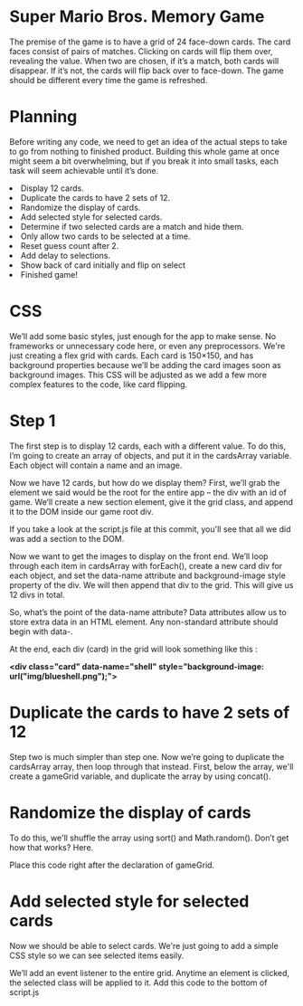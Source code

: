 # Super Mario Bros. Memory Game

The premise of the game is to have a grid of 24 face-down cards. The card faces consist of pairs of matches. Clicking on cards will flip them over, revealing the value. When two are chosen, if it’s a match, both cards will disappear. If it’s not, the cards will flip back over to face-down. The game should be different every time the game is refreshed.

# Planning

Before writing any code, we need to get an idea of the actual steps to take to go from nothing to finished product. Building this whole game at once might seem a bit overwhelming, but if you break it into small tasks, each task will seem achievable until it’s done.

<li>Display 12 cards.</li>
<li>Duplicate the cards to have 2 sets of 12.</li>
<li>Randomize the display of cards.</li>
<li>Add selected style for selected cards.</li>
<li>Determine if two selected cards are a match and hide them.</li>
<li>Only allow two cards to be selected at a time.</li>
<li>Reset guess count after 2.</li>
<li>Add delay to selections.</li>
<li>Show back of card initially and flip on select</li>
<li>Finished game!</li>

# CSS

We’ll add some basic styles, just enough for the app to make sense. No frameworks or unnecessary code here, or even any preprocessors. We're just creating a flex grid with cards. Each card is 150×150, and has background properties because we’ll be adding the card images soon as background images. This CSS will be adjusted as we add a few more complex features to the code, like card flipping.

# Step 1

The first step is to display 12 cards, each with a different value. To do this, I’m going to create an array of objects, and put it in the cardsArray variable. Each object will contain a name and an image.

Now we have 12 cards, but how do we display them? First, we’ll grab the element we said would be the root for the entire app – the div with an id of game. We’ll create a new section element, give it the grid class, and append it to the DOM inside our game root div.

If you take a look at the script.js file at this commit, you'll see that all we did was add a section to the DOM.

Now we want to get the images to display on the front end. We’ll loop through each item in cardsArray with forEach(), create a new card div for each object, and set the data-name attribute and background-image style property of the div. We will then append that div to the grid. This will give us 12 divs in total.

So, what’s the point of the data-name attribute? Data attributes allow us to store extra data in an HTML element. Any non-standard attribute should begin with data-.

At the end, each div (card) in the grid will look something like this :

<b><div class="card" data-name="shell" style="background-image: url("img/blueshell.png");"></div></b>


# Duplicate the cards to have 2 sets of 12

Step two is much simpler than step one. Now we’re going to duplicate the cardsArray array, then loop through that instead. First, below the array, we'll create a gameGrid variable, and duplicate the array by using concat().

# Randomize the display of cards

To do this, we'll shuffle the array using sort() and Math.random(). Don’t get how that works? Here.

Place this code right after the declaration of gameGrid.

# Add selected style for selected cards

Now we should be able to select cards. We're just going to add a simple CSS style so we can see selected items easily.

We’ll add an event listener to the entire grid. Anytime an element is clicked, the selected class will be applied to it. Add this code to the bottom of script.js
